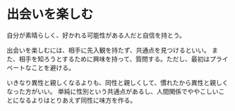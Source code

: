 # 出会いを楽しむ

自分が素晴らしく、好かれる可能性がある人だと自信を持とう。

出会いを楽しむには、相手に先入観を持たず、共通点を見つけるといい。
また、相手を知ろうとするために興味を持って、質問する。ただし、最初はプライベートなことを避ける。

いきなり異性と親しくなるよりも、同性と親しくして、慣れたから異性と親しくなった方がいい。
単純に性別という共通点があるし、人間関係でややこしいことになるよりはとりあえず同性に味方を作る。
